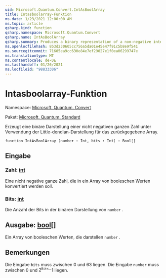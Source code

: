 ```yaml
---
uid: Microsoft.Quantum.Convert.IntAsBoolArray
title: Intasboolarray-Funktion
ms.date: 1/23/2021 12:00:00 AM
ms.topic: article
qsharp.kind: function
qsharp.namespace: Microsoft.Quantum.Convert
qsharp.name: IntAsBoolArray
qsharp.summary: Produces a binary representation of a non-negative integer, using the little-endian representation for the returned array.
ms.openlocfilehash: 8b3d230605cc756a5da01e45e47f91c5b8e9f541
ms.sourcegitcommit: 71605ea9cc630e84e7ef29027e1f0ea06299747e
ms.translationtype: MT
ms.contentlocale: de-DE
ms.lasthandoff: 01/26/2021
ms.locfileid: "98833306"
---
```

# <a name="intasboolarray-function"></a>Intasboolarray-Funktion

Namespace: [Microsoft. Quantum. Convert](xref:Microsoft.Quantum.Convert)

Paket: [Microsoft. Quantum. Standard](https://nuget.org/packages/Microsoft.Quantum.Standard)


Erzeugt eine binäre Darstellung einer nicht negativen ganzen Zahl unter Verwendung der Little-dendian-Darstellung für das zurückgegebene Array.

```qsharp
function IntAsBoolArray (number : Int, bits : Int) : Bool[]
```


## <a name="input"></a>Eingabe

### <a name="number--int"></a>Zahl: [int](xref:microsoft.quantum.lang-ref.int)

Eine nicht negative ganze Zahl, die in ein Array von booleschen Werten konvertiert werden soll.


### <a name="bits--int"></a>Bits: [int](xref:microsoft.quantum.lang-ref.int)

Die Anzahl der Bits in der binären Darstellung von `number` .



## <a name="output--bool"></a>Ausgabe: [bool](xref:microsoft.quantum.lang-ref.bool)[]

Ein Array von booleschen Werten, die darstellen `number` .

## <a name="remarks"></a>Bemerkungen

Die Eingabe `bits` muss zwischen 0 und 63 liegen.
Die Eingabe `number` muss zwischen 0 und $2 ^ {\texttt{Bits}}-$1 liegen.